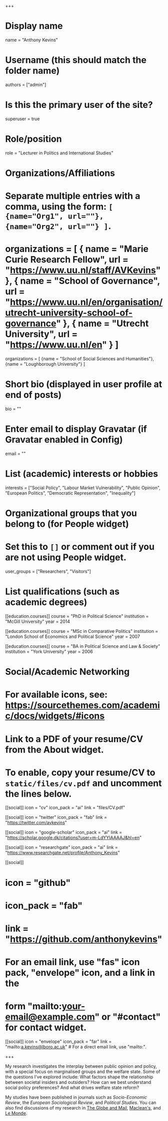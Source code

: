 +++
# Display name
name = "Anthony Kevins"

# Username (this should match the folder name)
authors = ["admin"]

# Is this the primary user of the site?
superuser = true

# Role/position
role = "Lecturer in Politics and International Studies"

# Organizations/Affiliations
#   Separate multiple entries with a comma, using the form: `[ {name="Org1", url=""}, {name="Org2", url=""} ]`.
# organizations = [ { name = "Marie Curie Research Fellow", url = "https://www.uu.nl/staff/AVKevins" },  { name = "School of Governance", url = "https://www.uu.nl/en/organisation/utrecht-university-school-of-governance" }, { name = "Utrecht University", url = "https://www.uu.nl/en" } ]
organizations = [ {name = "School of Social Sciences and Humanities"}, {name = "Loughborough University"} ]


# Short bio (displayed in user profile at end of posts)
bio = ""

# Enter email to display Gravatar (if Gravatar enabled in Config)
email = ""

# List (academic) interests or hobbies
interests = ["Social Policy", "Labour Market Vulnerability", "Public Opinion", "European Politics", "Democratic Representation", "Inequality"]

# Organizational groups that you belong to (for People widget)
#   Set this to `[]` or comment out if you are not using People widget.
user_groups = ["Researchers", "Visitors"]

# List qualifications (such as academic degrees)
 [[education.courses]]
  course = "PhD in Political Science"
  institution = "McGill University"
  year = 2014

 [[education.courses]]
  course = "MSc in Comparative Politics"
  institution = "London School of Economics and Political Science"
  year = 2007

 [[education.courses]]
  course = "BA in Political Science and Law & Society"
  institution = "York University"
  year = 2006

# Social/Academic Networking
# For available icons, see: https://sourcethemes.com/academic/docs/widgets/#icons

# Link to a PDF of your resume/CV from the About widget.
# To enable, copy your resume/CV to `static/files/cv.pdf` and uncomment the lines below.
[[social]]
 icon = "cv"
 icon_pack = "ai"
 link = "files/CV.pdf"
 
[[social]]
  icon = "twitter"
  icon_pack = "fab"
  link = "https://twitter.com/avkevins"

[[social]]
  icon = "google-scholar"
  icon_pack = "ai"
  link = "https://scholar.google.dk/citations?user=m-LdYYIAAAAJ&hl=en"

[[social]]
  icon = "researchgate"
  icon_pack = "ai"
  link = "https://www.researchgate.net/profile/Anthony_Kevins"
  
[[social]]
#  icon = "github"
#  icon_pack = "fab"
#  link = "https://github.com/anthonykevins"

#   For an email link, use "fas" icon pack, "envelope" icon, and a link in the
#   form "mailto:your-email@example.com" or "#contact" for contact widget.

[[social]]
  icon = "envelope"
  icon_pack = "far"
  link = "mailto:a.kevins@lboro.ac.uk"  # For a direct email link, use "mailto:".

+++

My research investigates the interplay between public opinion and policy, with a special focus on marginalised groups and the welfare state. Some of the questions I've explored include: What factors shape the relationship between societal insiders and outsiders? How can we best understand social policy preferences? And what drives welfare state reform?

My studies have been published in journals such as _Socio-Economic Review_, the _European Sociological Review_, and _Political Studies_. You can also find discussions of my research in [The Globe and Mail](https://www.theglobeandmail.com/opinion/big-tent-politics-is-now-all-but-dead/article24944734/), [Maclean's](https://www.macleans.ca/politics/this-is-whats-wrong-with-canadas-right/), and [Le Monde](https://www.lemonde.fr/idees/article/2019/03/22/nous-demandons-des-programmes-sociaux-moins-genereux-lorsque-nos-revenus-diminuent_5439877_3232.html).
